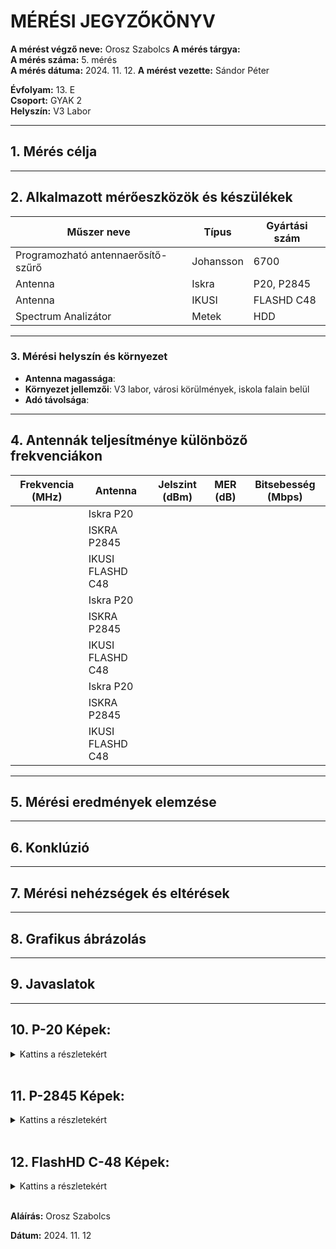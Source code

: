 
# MÉRÉSI JEGYZŐKÖNYV

**A mérést végző neve:** Orosz Szabolcs 
**A mérés tárgya:**  
**A mérés száma:** 5. mérés  
**A mérés dátuma:** 2024. 11. 12.
**A mérést vezette:** Sándor Péter  

**Évfolyam:** 13. E  
**Csoport:** GYAK 2  
**Helyszín:** V3 Labor  

---

## 1. Mérés célja


---

## 2. Alkalmazott mérőeszközök és készülékek

| Műszer neve                         | Típus       | Gyártási szám |
| ----------------------------------- | ----------- | ------------- |
| Programozható antennaerősítő-szűrő  | Johansson   | 6700          |
| Antenna                             | Iskra       | P20, P2845    |
| Antenna                             | IKUSI       | FLASHD C48    |
| Spectrum Analizátor                 | Metek       | HDD           |

---

### 3. **Mérési helyszín és környezet**
- **Antenna magassága**: 
- **Környezet jellemzői**: V3 labor, városi körülmények, iskola falain belül
- **Adó távolsága**: 

---

## 4. Antennák teljesítménye különböző frekvenciákon

| Frekvencia (MHz) | Antenna          | Jelszint (dBm) | MER (dB) | Bitsebesség (Mbps) |
| ---------------- | ---------------- | -------------- | -------- | ------------------ |
|      | Iskra P20        |                |     |           |
|                  | ISKRA P2845      |                |     |           |
|                  | IKUSI FLASHD C48 |                |     |           |
|      | Iskra P20        |                |     |           |
|                  | ISKRA P2845      |                |     |           |
|                  | IKUSI FLASHD C48 |                |     |           |
|     | Iskra P20        |                |     |           |
|                  | ISKRA P2845      |                |     |           |
|                  | IKUSI FLASHD C48 |                |     |           |

---

## 5. Mérési eredmények elemzése

---

## 6. Konklúzió

---

## 7. Mérési nehézségek és eltérések

---

## 8. Grafikus ábrázolás


---

## 9. Javaslatok

---

## 10. P-20 Képek:
<details>
<summary>Kattins a részletekért</summary>

**474Mhz Mért Képek:**
    <img />
    <img />

---

**570MHz Mért Képek**
    <img />
    <img />

---

**706MHz Mért Képek**
    <img />
    <img />

---

</details>

<br>

## 11. P-2845 Képek:
<details>

<summary>Kattins a részletekért</summary>

**474Mhz Mért Képek:**
    <img />
    <img />

---

**570MHz Mért Képek**
    <img/>
    <img />

---

**706MHz Mért Képek**
    <img />
    <img/>

---

</details>

<br>

## 12. FlashHD C-48 Képek:
<details>
<summary>Kattins a részletekért</summary>

**474Mhz Mért Képek:**
    <img />
    <img />

---

**570MHz Mért Képek**
    <img />
    <img />

---

**706MHz Mért Képek**
    <img/>
    <img />

---

</details>


<br>

**Aláírás:** Orosz Szabolcs

**Dátum:** 2024. 11. 12
